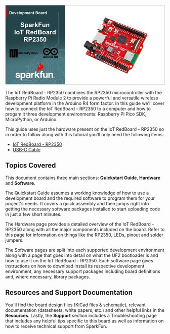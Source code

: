![SparkFun IoT RedBoard - RP2350)](./assets/img/iot-redboard-rp2350-gh-banner.png "SparkFun IoT RedBoard - RP2350")


The IoT RedBoard - RP2350 combines the RP2350 microcontroller with the Raspberry Pi Radio Module 2 to provide a powerful and versatile wireless development platform in the Arduino R4 form factor. In this guide we'll cover how to connect the IoT RedBoard - RP2350 to a computer and how to progam it three development environments: Raspberry Pi Pico SDK, MicroPython, or Arduino.

This guide uses just the hardware present on the IoT RedBoard - RP2350 so in order to follow along with this tutorial you'll only need the following items:

* [IoT RedBoard - RP2350](https://www.sparkfun.com/sparkfun-iot-redboard-rp2350.html)
* [USB-C Cable](https://www.sparkfun.com/usb-a-to-usb-c-cable-1m-usb-2-0-flexible-silicone.html)

## Topics Covered

This document contains three main sections: **Quickstart Guide**, **Hardware** and **Software**. 

The Quickstart Guide assumes a working knowledge of how to use a development board and the required software to program them for your project's needs. It covers a quick assembly and then jumps right into getting the necessary software packages installed to start uploading code in just a few short minutes.

The Hardware page provides a detailed overview of the IoT RedBoard - RP2350 along with all the major components included on the board. Refer to this page for information on things like the RP2350, LEDs, pinout and solder jumpers.

The Software pages are split into each supported development environment along with a page that goes into detail on what the UF2 bootloader is and how to use it on the IoT RedBoard - RP2350. Each software page gives instructions on how to download install its respective development environment, any necessary support packages including board definitions and, where necessary, library packages.

## Resources and Support Documentation 

You'll find the board design files (KiCad files & schematic), relevant documentation (datasheets, white papers, etc.) and other helpful links in the **Resources**. Lastly, the **Support** section includes a Troubleshooting page that includes any helpful tips specific to this board as well as information on how to receive technical support from SparkFun.
